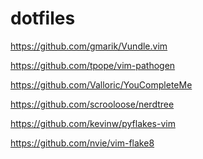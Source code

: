 dotfiles
========
https://github.com/gmarik/Vundle.vim

https://github.com/tpope/vim-pathogen

https://github.com/Valloric/YouCompleteMe

https://github.com/scrooloose/nerdtree

https://github.com/kevinw/pyflakes-vim

https://github.com/nvie/vim-flake8
